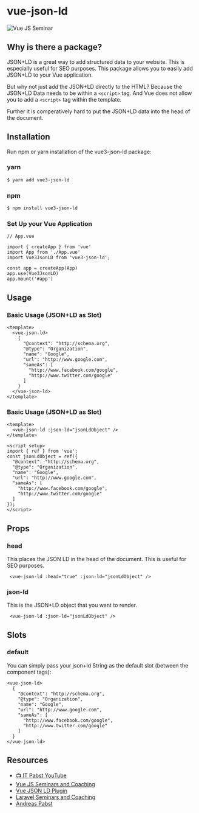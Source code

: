 # vue-json-ld

![Vue JS Seminar](https://www.vuejs-seminar.de/img/VuejsSeminar/logo_color.png "Vue JS Seminar")

## Why is there a package?

JSON+LD is a great way to add structured data to your website. 
This is especially useful for SEO purposes. This package allows you to easily add JSON+LD to your Vue application.

But why not just add the JSON+LD directly to the HTML?
Because the JSON+LD Data needs to be within a `<script>` tag.
And Vue does not allow you to add a `<script>` tag within the template.

Further it is comperatively hard to put the JSON+LD data into the head of the document.

## Installation

Run npm or yarn installation of the vue3-json-ld package:

### yarn
```bash
$ yarn add vue3-json-ld
```

### npm
```bash
$ npm install vue3-json-ld
```

### Set Up your Vue Application

```vue
// App.vue

import { createApp } from 'vue'
import App from './App.vue'
import Vue3JsonLD from 'vue3-json-ld';

const app = createApp(App)
app.use(Vue3JsonLD)
app.mount('#app')
```


## Usage

### Basic Usage (JSON+LD as Slot)

```vue
<template>
  <vue-json-ld>
    {
      "@context": "http://schema.org",
      "@type": "Organization",
      "name": "Google",
      "url": "http://www.google.com",
      "sameAs": [
        "http://www.facebook.com/google",
        "http://www.twitter.com/google"
      ]
    }
  </vue-json-ld>
</template>
```

### Basic Usage (JSON+LD as Slot)

```vue
<template>
  <vue-json-ld :json-ld="jsonLdObject" />
</template>

<script setup>
import { ref } from 'vue';
const jsonLdObject = ref({
  "@context": "http://schema.org",
  "@type": "Organization",
  "name": "Google",
  "url": "http://www.google.com",
  "sameAs": [
    "http://www.facebook.com/google",
    "http://www.twitter.com/google"
  ]
});
</script>
```

## Props

### head

This places the JSON LD in the head of the document. This is useful for SEO purposes.

` <vue-json-ld :head="true" :json-ld="jsonLdObject" />`

### json-ld

This is the JSON+LD object that you want to render.

` <vue-json-ld :json-ld="jsonLdObject" />`

## Slots

### default

You can simply pass your json+ld String as the default slot (between the component tags):

```vue
<vue-json-ld>
  {
    "@context": "http://schema.org",
    "@type": "Organization",
    "name": "Google",
    "url": "http://www.google.com",
    "sameAs": [
      "http://www.facebook.com/google",
      "http://www.twitter.com/google"
    ]
  }
</vue-json-ld>
```

## Resources

- [📺 IT Pabst YouTube](https://www.youtube.com/channel/UC2qIzllaHNtseSXwj18r-7w)
- [Vue JS Seminars and Coaching](https://www.vuejs-seminar.de/)
- [Vue JSON LD Plugin](https://www.vuejs-seminar.de/packages/vue3-json-ld)
- [Laravel Seminars and Coaching](https://www.laravel-seminar.de/)
- [Andreas Pabst](https://www.andreaspabst.com)